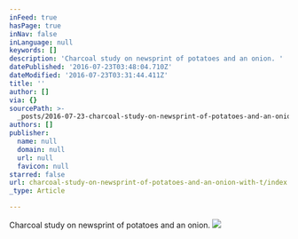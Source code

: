 ```yaml
---
inFeed: true
hasPage: true
inNav: false
inLanguage: null
keywords: []
description: 'Charcoal study on newsprint of potatoes and an onion. '
datePublished: '2016-07-23T03:48:04.710Z'
dateModified: '2016-07-23T03:31:44.411Z'
title: ''
author: []
via: {}
sourcePath: >-
  _posts/2016-07-23-charcoal-study-on-newsprint-of-potatoes-and-an-onion-with-t.md
authors: []
publisher:
  name: null
  domain: null
  url: null
  favicon: null
starred: false
url: charcoal-study-on-newsprint-of-potatoes-and-an-onion-with-t/index.html
_type: Article

---
```

Charcoal study on newsprint of potatoes and an onion. ![](https://the-grid-user-content.s3-us-west-2.amazonaws.com/aa10641b-752b-488f-bfbf-3c4db2adfe41.jpg)